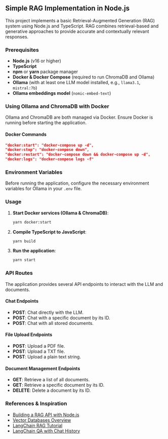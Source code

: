 ## Simple RAG Implementation in Node.js

This project implements a basic Retrieval-Augmented Generation (RAG) system using Node.js and TypeScript. RAG combines retrieval-based and generative approaches to provide accurate and contextually relevant responses.

### Prerequisites

- **Node.js** (v16 or higher)
- **TypeScript**
- **npm** or **yarn** package manager
- **Docker & Docker Compose** (required to run ChromaDB and Ollama)
- **Ollama** (with at least one LLM model installed, e.g., `llama3.1`, `mistral:7b`)
- **Ollama embeddings model** (`nomic-embed-text`)

### Using Ollama and ChromaDB with Docker

Ollama and ChromaDB are both managed via Docker. Ensure Docker is running before starting the application.

#### Docker Commands

```json
"docker:start": "docker-compose up -d",
"docker:stop": "docker-compose down",
"docker:restart": "docker-compose down && docker-compose up -d",
"docker:logs": "docker-compose logs -f"
```

### Environment Variables

Before running the application, configure the necessary environment variables for Ollama in your `.env` file.

### Usage

1. **Start Docker services (Ollama & ChromaDB)**:

   ```sh
   yarn docker:start
   ```

2. **Compile TypeScript to JavaScript**:

   ```sh
   yarn build
   ```

3. **Run the application**:

   ```sh
   yarn start
   ```

### API Routes

The application provides several API endpoints to interact with the LLM and documents.

#### Chat Endpoints

- **POST**: Chat directly with the LLM.
- **POST**: Chat with a specific document by its ID.
- **POST**: Chat with all stored documents.

#### File Upload Endpoints

- **POST**: Upload a PDF file.
- **POST**: Upload a TXT file.
- **POST**: Upload a plain text string.

#### Document Management Endpoints

- **GET**: Retrieve a list of all documents.
- **GET**: Retrieve a specific document by its ID.
- **DELETE**: Delete a document by its ID.

### References & Inspiration

- [Building a RAG API with Node.js](https://medium.com/@lynnthelight/building-a-rag-api-with-nodejs-b7a2016dfce9)
- [Vector Databases Overview](https://medium.com/google-cloud/vector-databases-are-all-the-rage-872c888fa348)
- [LangChain RAG Tutorial](https://js.langchain.com/docs/tutorials/rag)
- [LangChain QA with Chat History](https://js.langchain.com/docs/tutorials/qa_chat_history)

